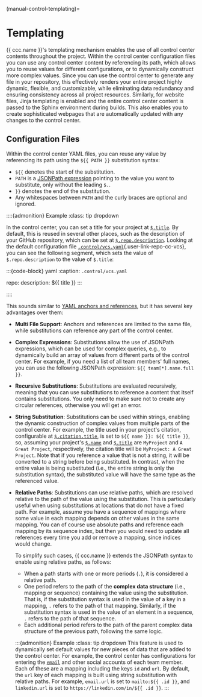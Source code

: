 (manual-control-templating)=
# Templating

{{ ccc.name }}'s templating mechanism enables the use of
all control center contents throughout the project.
Within the control center configuration files
you can use any control center content by referencing its path,
which allows you to reuse values for different configurations,
or to dynamically construct more complex values.
Since you can use the control center to generate any file in your repository,
this effectively renders your entire project highly dynamic, flexible, and customizable,
while eliminating data redundancy and ensuring consistency across all project resources.
Similarly, for website files, Jinja templating is enabled
and the entire control center content is passed to the Sphinx environment during builds.
This also enables you to create sophisticated webpages that are automatically updated
with any changes to the control center.


## Configuration Files

Within the control center YAML files,
you can reuse any value by referencing its path using the `${‎{ PATH }}` substitution syntax:
- `${‎{` denotes the start of the substitution.
- `PATH` is a [JSONPath expression](manual-control-configpaths)
  pointing to the value you want to substitute,
  only without the leading `$.`.
- `}}` denotes the end of the substitution.
- Any whitespaces between `PATH` and the curly braces are optional and ignored.


::::{admonition} Example
:class: tip dropdown

In the control center, you can set a title for your project at [`$.title`](#ccc-title).
By default, this is reused in several other places,
such as the description of your GitHub repository,
which can be set at [`$.repo.description`](#ccc-repo-description).
Looking at the default configuration file [`.control/vcs.yaml`](){.user-link-repo-cc-vcs},
you can see the following segment,
which sets the value of `$.repo.description` to the value of `$.title`:

:::{code-block} yaml
:caption: `.control/vcs.yaml`

repo:
  description: ${‎{ title }}
:::

::::

This sounds similar to [YAML anchors and references](#yaml-intro),
but it has several key advantages over them:

- **Multi File Support**:
  Anchors and references are limited to the same file,
  while substitutions can reference any part of the control center.
- **Complex Expressions**:
  Substitutions allow the use of JSONPath expressions,
  which can be used for complex queries,
  e.g., to dynamically build an array of values from different parts of the control center.
  For example, if you need a list of all team members' full names,
  you can use the following JSONPath expression: `${‎{ team[*].name.full }}`.
- **Recursive Substitutions**:
  Substitutions are evaluated recursively,
  meaning that you can use substitutions to reference a content that itself contains substitutions.
  You only need to make sure not to create any circular references,
  otherwise you will get an error.
- **String Substitution**:
  Substitutions can be used within strings,
  enabling the dynamic construction of complex values from multiple parts of the control center.
  For example, the title used in your project's citation,
  configurable at [`$.citation.title`](#ccc-citation-title),
  is set to `${‎{ name }}: ${‎{ title }}`,
  so, assuming your project's [`$.name`](#ccc-name) and [`$.title`](#ccc-title)
  are `MyProject` and `A Great Project`, respectively,
  the citation title will be `MyProject: A Great Project`.
  Note that if you reference a value that is not a string,
  it will be converted to a string before being substituted.
  In contrast, when the entire value is being substituted
  (i.e., the entire string is only the substitution syntax),
  the substituted value will have the same type as the referenced value.
- **Relative Paths**:
  Substitutions can use relative paths,
  which are resolved relative to the path of the value using the substitution.
  This is particularly useful when using substitutions at locations
  that do not have a fixed path. For example, assume you have a sequence of mappings
  where some value in each mapping depends on other values in the same mapping.
  You can of course use absolute paths and reference each mapping by its sequence index,
  but then you would need to update all references every time you add or remove a mapping,
  since indices would change.

  To simplify such cases, {{ ccc.name }} extends the JSONPath syntax
  to enable using relative paths, as follows:
  - When a path starts with one or more periods (`.`),
    it is considered a relative path.
  - One period refers to the path of the **complex data structure** (i.e., mapping or sequence)
    containing the value using the substitution.
    That is, if the substitution syntax is used in the value of a key in a mapping,
    `.` refers to the path of that mapping.
    Similarly, if the substitution syntax is used in the value of an element in a sequence,
    `.` refers to the path of that sequence.
  - Each additional period refers to the path of the parent complex data structure
    of the previous path, following the same logic.

  :::{admonition} Example
  :class: tip dropdown
  This feature is used to dynamically set default values for new pieces of data
  that are added to the control center. For example, the control center has configurations
  for entering the [`email`](#cccdef-email) and other social accounts of each team member.
  Each of these are a mapping including the keys `id` and `url`.
  By default, the `url` key of each mapping is built using string substitution with relative paths.
  For example, `email.url` is set to `mailto:${‎{ .id }}`,
  and `linkedin.url` is set to `https://linkedin.com/in/${‎{ .id }}`.
  :::

